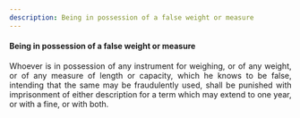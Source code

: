 ```yaml
---
description: Being in possession of a false weight or measure
---
```


#### Being in possession of a false weight or measure
<div style="text-align: justify">

Whoever is in possession of any instrument for weighing, or of any weight, or of any measure of length or capacity, which he knows to be false, intending that the same may be fraudulently used, shall be punished with imprisonment of either description for a term which may extend to one year, or with a fine, or with both.

</div>
